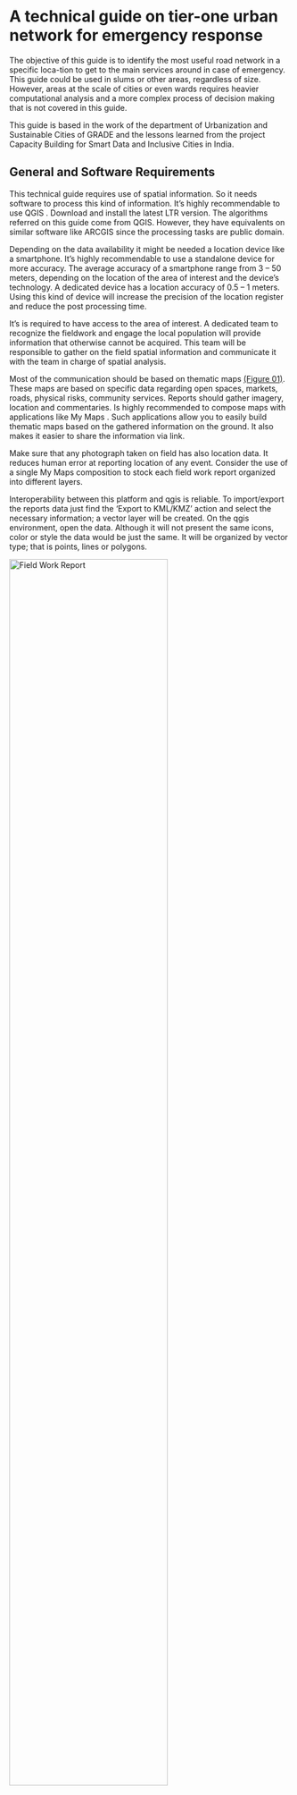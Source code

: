 # A technical guide on tier-one urban network for emergency response
The objective of this guide is to identify the most useful road network in a specific loca-tion to get to the main services around in case of emergency. This guide could be used in slums or other areas, regardless of size. However, areas at the scale of cities or even wards requires heavier computational analysis and a more complex process of decision making that is not covered in this guide.

This guide is based in the work of the department of Urbanization and Sustainable Cities  of GRADE and the lessons learned from the project Capacity Building for Smart Data and Inclusive Cities in India. 

## General and Software Requirements
This technical guide requires use of spatial information. So it needs software to process this kind of information. It’s highly recommendable to use QGIS . Download and install the latest LTR version. The algorithms referred on this guide come from QGIS. However, they have equivalents on similar software like ARCGIS since the processing tasks are public domain. 

Depending on the data availability it might be needed a location device like a smartphone. It’s highly recommendable to use a standalone device for more accuracy. The average accuracy of a smartphone range from 3 – 50 meters, depending on the location of the area of interest and the device’s technology. A dedicated device has a location accuracy of 0.5 – 1 meters. Using this kind of device will increase the precision of the location register and reduce the post processing time.

It’s is required to have access to the area of interest. A dedicated team to recognize the fieldwork and engage the local population will provide information that otherwise cannot be acquired. This team will be responsible to gather on the field spatial information and communicate it with the team in charge of spatial analysis. 

Most of the communication should be based on thematic maps [(Figure 01)][1]. These maps are based on specific data regarding open spaces, markets, roads, physical risks, community services. Reports should gather imagery, location and commentaries. Is highly recommended to compose maps with applications like My Maps . Such applications allow you to easily build thematic maps based on the gathered information on the ground. It also makes it easier to share the information via link. 

Make sure that any photograph taken on field has also location data. It reduces human error at reporting location of any event. Consider the use of a single My Maps composition to stock each field work report organized into different layers.

Interoperability between this platform and qgis is reliable. To import/export the reports data just find the ‘Export to KML/KMZ’ action and select the necessary information; a vector layer will be created. On the qgis environment, open the data. Although it will not present the same icons, color or style the data would be just the same. It will be organized by vector type; that is points, lines or polygons.

<img src="/figs/fig01.jpg" alt="Field Work Report" width="75%"/>

## Major tasks and workflow
There are 10 major task involved in this guide. Some of them are independent and some others are interdependent. [(Figure 02)][2] represents the most efficient interaction between them. In the graph, the task are organized so that it could produce an outcome as fast as possible. Use this workflow schema to take advantage of the independency among task and stay ahead in the project’s development. However, organizational or environmental factors might affect the flow of information. Use alternatives responding to the project’s environment.

<img src="/figs/fig02.jpg" alt="Suggested Work Flow" width="75%"/>

## Spatial scope definition
Defining the spatial scope means to decide the extension of the urban area that will be covered. This location, from now on called area of interest, should be easily identifiable. Use land administration information or toponym to identify the spatial shape of this place. A simple query (Figure 3) on any map online service like Google Maps , Bing  or Open Street Maps  will provide a quick idea of it.

<img src="/figs/fig03.jpg" alt="Boundaries of an AOI found on Google Maps" width="75%"/>

Identify socio spatial divisions inside the area of interest. That is non visible borders based on social features like economic status, familiarity, foundation or any other singularity. Make sure you have this data since it will be needed to address the allocation of some services. If this information is not easily available through any geospatial database (public or from any government agency) it must be consulted on field surveys.

## Terrain data acquisition
Acquire a digital elevation model for the area of interest. This might be acquired from the USGS Earth Explorer  platform. Find the mission SRTM  dataset, and find the most recent capture of the area of interest. Another characteristic to consider is resolution; a recommended one is 1 arc-second or 30m. Other sources of information might be the Copernicus Open Access Hub.

<img src="/figs/fig04.jpg" alt="DEM covering the area of Bhopal (Madhya Pradesh, India)" width="75%"/>

The DEM will be the main source of information to derive morphological and hydrological analysis. As the DEM provided by any platform would cover a bigger size area than the area of interest, it is required to clip it to a more practical size (Figure 4) in order to make processing faster. Use the ‘Clip raster by extend’ algorithm from the GDAL  modules; find this and any other algorithm on the Processing Toolbox.

## Hydrological analysis
The hydrological analysis is composed by two calculus derived from the DEM. The Terrain Wetness Index and the Stream Power Index. 
The Terrain Wetness Index (TWI) provides a relative score showing the areas where the terrain is most probable to accumulate water. It’s defined as: 
(pending figure)

In the QGIS environment, apply the next sequence of algorithms to calculate it: Use the ‘Flow Accumulation’ algorithm from the SAGA  modules; apply it to the DEM clip. The result is the local upslope catchment area (UCA). The local slope is calculated with the native ‘Slope’ algorithm; it should be transformed into radians. But first, the 0 values corrected since it would induce error when calculating natural logarithm; add 0.001 to the slope values.

<img src="/figs/fig05.gif" alt="DEM and TWI (from left to right)" width="75%"/>

Then, multiply the modified slope value 0.01745 times. In order to do this, use the ‘Raster Calculator’ algorithm; use it for any raster algebra operation. Finally, calculate the log normal function. The UCA must be multiplied by the X and Y values of raster pixel dimensions.

The TWI (Figure 5) must be classified in 5 categories; quantile classification is suggested. Consider priority one or more classes of highest value. Use gathered information from field or imagery to make an informed and coherent prioritization.

The Stream Power Index (SPI) provides a relative score to potential flow erosion. It shows areas where fluids are more probable to have more velocity, hence endangering dwells. It’s defined as: ((pending))

In the QGIS environment, use both the UCA and SR previously calculated. Proceed to multiply them; also multiply times the X and Y values of raster pixel dimensions. As before, use the ‘Raster Calculator’ algorithm.

The SPI (Figure 6) must be classified in 5 categories; quantile classification is suggested. Consider priority one or more classes of highest value. Use gathered information from field or imagery to make an informed and coherent prioritization. 

Both the TWI and SPI will be used to identify the most compromised roads and places on the area of interest. If other sources of hydrological data are available, even better. Especially if those data are based on actual records of flooding or precipitation. Other calculus based on remote sensing imagery are also recommended; apply this if there is data available for before and after a referential flood event.

## Morphological analysis
The slope is a measure of inclination of the terrain. It’s also a derivate product of the DEM. The calculus provides an inclination value at any given area. It shows where inclination could be compromising dwells. In the QGIS environment (Figure 7), apply the GDAL algorithm ‘Slope’ to calculate it. Most GIS software have a native algorithm for slopes since it’s a basic calculation. Consider that slope units might be expressed as degree, radians or even percent.

Use a benchmark value  to identify areas where there could be any risk related to slope. That value should be used to identify areas where the slope value is below or above the value, ergo at risk or not. The areas above the benchmark value should be prioritized. Use gathered information from field or imagery to make an informed and coherent decision. Also consider that the units from your slope calculation correlates to the benchmark value.

## Urban and Land Administration Data acquisition
In order to analyze spatial data it is necessary to gather as much geo-referenced information as possible. This project requires four types of data at least. Administrative boundaries like wards, slums or other known areas should be collected from government agencies like the Department of Science & Technology; it’s common that District Geo-portals (Figure 8) allow to visualize spatial information. Make a formal request of information, get an alternative source of information or even scrap it. 

The other three types of information are road network, water bodies and services. Which could be gathered quickly from open sources like Geofabrik . Once the data has been collected, the gaps of information should be identified and completed. Particularly for urban network information.

Complete the gaps with data from multiple sources like remote sensing imagery, spatial surveys or even government agencies. Depending on the case, it might be necessary to buy the data from a third party organization like Image Hunter . Producing the information might be a choice if there is a drone survey provider on the area. In both cases, the imagery will be used as a reference to add the new road information manually. That is, drawing each road as precisely as possible.

However, a field survey dedicated to road network data might cover the gaps of information and other aspects. This is done by walking around the area with a tracking device. Using the GPS from a smartphone is possible but is highly recommended to use a standalone GPS device for accuracy.

Once the information has been produced (Figure 9), combine all those layers into a single one. Then, prepare the improved urban network for spatial analysis. That is, process it so that is has the next characteristic:

-	A line feature for each piece of road between corner to corner of the streets. 
-	A line feature represents a road regardless if road is bidirectional or not.

## Field work
Make exploratory walks to recognize major features in the area like roads, open areas, services of any kind, location of local leaders, local government agencies, water bodies or any other natural feature. Acquire on the field information of the most important uses. Identify them by talking to community members and leaders. Arrange a meeting if necessary.

Use categories to classify the data (Figure 10). The following might be useful for any situation: health services, groceries or food providers, waste collection, community public services, places of worship or temples, and parks or open spaces.

Identify the priority places among all of them. Focus groups or participatory techniques will help you identify the hierarchy in each category; which must be based on use intensity.

## Compromised Roads Identification
Use the updated Road Network to juxtapose the hydrological and morphological analysis (Figure 11). Make a visual observation to identify intersections and evaluate how much length of roads are compromised to represent a real risk. Once the compromise roads are identified, these observations will be used to improve the tier one network. 

This is mandatory since otherwise the analysis would produce inaccurate results. Remember to get in contact with the government agency that manages this information; it might reduce the amount of efforts on this task.

## Shortest Distance Network to Services
For every class of service or main use that has been previously prioritized, you should calculate a shortest distance network. A shortest distance network connects a pair of data points with another set of points in the most efficient way. One data set must be a priority class service. It means that this calculus must be repeated for each of class. The other data set will the same for all calculus.

This data set should contain the points with the lowest score in the network’s hierarchy. Those points are connected to the network by one road. This score is called degree of centrality , which is defined as the number of links incident upon a node. In the QGIS environment (Figure 12), apply the ‘v.net.centrality’ algorithm; which is a GRASS  module used to calculate the degree of centrality (also known as Cd) and other centrality measurements.

Once the degree of centrality is calculated, the ones with lowest score must be selected. This is achieved by using the ‘Select Features’ action. Write the minimum value available from the degree of centrality column. Depending on the number of vertex of the network, the values would be different from the example (Figure 13). However, if the network was cleaned as described before, it should have no more than 5 different values; each one for each degree.

To calculate the shortest distance path use the ‘v.net.distance’ algorithm, it’s another module from the GRASS library. It requires three data inputs, which corresponds to the starting point of the shortest path, the end points, and the network that contains both datasets. Use as ‘Input Vector from Points Layers’ the previously calculated nodes with minimum Cd, use as ‘Input Vector to Layer’ the prioritize nodes from each one of the use categories, and as the ‘Input Vector Line Layer’ the updated version of the network.

Once each calculus is done, clean each result by eliminating duplicity of features in each network. Use the ‘Extract by Location’ native algorithm to select any feature from the updated network with each result from the ‘v.net.distance’ calculus. This algorithm will produce a new layer without any duplicated feature. Make sure that the ‘Geometric Predicate’ for all cases is ‘Overlap’; otherwise other roads will be added or discarded.

Then all the networks should be combined into one single network containing all shortest distance networks. Use the ‘Merge vector layer’ algorithm from the Processing Toolbox. Then, as in the previous networks, eliminating duplicates is necessary. Use the same procedure as before.

The combined network is a subset of the main one (Figure 14). It contains all shortest path to any service from the weakest points in the main network. However is not optimized yet, as it present redundancies among services from different classes that are near. Therefore, a tier one network should be calculated.

## Steiner Tree
A Steiner tree  is an optimization solution for networks. It identifies the most efficient way to communicate a subset of nodes inside a network. This algorithm will be used to connect the nodes with the highest score in the network’s hierarchy. But this time, the centrality measure must be the betweenness centrality   (also known as Cb). Its calculus follows the same ‘v.net.centrality’ algorithm as before. To identify the nodes with the highest values, use the ‘Statistics’ Panel and find the lower end of the 4th Quantile (Figure 15).

Those nodes are the most useful among the network; those are needed frequently to get the shortest paths to one node to another. Apply the calculus to the previous network; not to the whole dataset since it would be inaccurate. As in a previous step, the result must be filtered. Use the ‘Select by Feature’ action to identify the nodes with a greater or equal value to the 4th Quantile.

Those nodes will be used to calculate its Steiner Tree. In the qgis environment, apply the ‘v.net.steiner’ algorithms to calculate it. Despite the apparent complexity of this module, the only inputs that are required are the ‘Input Vector Line Layer’ and the ‘Center Point Layer’. Those inputs are the previously obtained network and its nodes with the highest value of centrality Cb. It isn’t required to add any other piece of information. 

The result should be another network subset (Figure 16). This dataset contains few features. It also contains the most valuable roads in term of connectivity. In the next process, this results will be complemented with other roads.

# Optimal Network 1.0
The Optimal Network 1.0 uses the previously calculated Steiner Tree as the main input. The Steiner Tree must be complemented with roads that enhance its connectivity to the outer network of the area of interest (Figure 17). Use the combined network to services to pick the roads that best fit this requirement. Use the knowledge gathered from field work and imagery to decide properly.

Now use the Compromised Roads data to evaluate for alternatives among the current roads of the network. Select alternatives in case extended areas of roads are compromised and whenever is possible.

Evaluate the result by identifying the continuity among roads. A prioritized urban network presents straightness. Consider that turning roads is expensive in term of energy and time consumption. Whenever possible, consider this criteria to make small changes.

## Community Consultation
Present this result to the community and local leaders. Make sure the information is clear for them (Figure 18). Consider the use of one or even more maps to communicate the process of prioritization. Verify a proper use of colors and visual aids like icons. Avoid misleading communication. If this issue is not addressed properly before meetings, it will not be easily solved while debating.

Make sure none of the visual content is somehow offensive. Colors often have different interpretations across cultures. Same as icons; representation of temples is not the same for Christians, Jews or Islamic. Also verify the use of proper language. 

Collect the observations from the discussion. Make sure you have spatial observation. Comments from the community must have spatial information and value judgment. Use participatory tools to make everyone involved as much as possible.

# Optimal Network 2.0
Make the adjustments according to the commentaries from the meetings (Figure 19). Make further consultation with other stakeholders and experts. Present new results and validate them. It is important to address the commentaries from the community and give proper explanation of how their ideas where considered; even if it means to explain why a suggestions wasn’t taken.

## Area of Coverage Identification
A risk management application for area of coverage identification is micro-zoning (Figure 20). Which is based on network classification by proximity to a given service. The ‘v.net.alloc’ algorithm is a GRASS module that classifies a network into subsets corresponding to the closest feature of a give use or service. Which might be used to delimitate micro-zones for temporary shelters, field hospital or food provision. The parameters are an Input Vector Line and Center Point layers.

parameters are an Input Vector Line and Center Point layers.
The results could be processed to derive a polygon for each zone. Since there is not an algorithm for this task, it needs to be done manually. However, a convex hull  is easily computed with the native ‘Convex Hull’ algorithm. Use it as a basis for the polygons or do it from scratch. In any case, fine tune the micro-zones with on the field information.

# Behavioral Study by Place
Once the location of main services is done, further questions about behavior around its location could be addressed. By surveying, observing or counting on community’s knowledge, some of these questions could be addressed. One of the questions is agglomeration (Figure 21). Use intensity beyond safety is identifiable by any of the previous methods. Gather the information and mark the most crowded places. Add more complexity to the selection process if needed. 

Use attributes to add scores, a rank values or a Boolean factor. This might be helpful to filter the points that meet the requirements. The same procedure could be applied to other features like roads, slums or even wards.
This process is also applicable to identify wards based on vulnerability. If census information is available, it could be used to build an index based on the relevant variables for a given case (i.e. water supply, drainage service, household condition, etc.). Use the ‘Field Calculator’ to add variables and summarize them.

## Service Distribution
Waste management is an application of service distribution (Figure 22). It requires the identification of suitable places for waste collections. Use other compatible uses as a proxy of suitability; also considering wind direction as the garbage smells travels and transports unhealthy bacteria. Other criteria is accessibility, defined as useful road infrastructure for waste collector trucks. Use remote sensing imagery or field reports to address the relevant issues. 

If there isn’t any other referential information to distribute services it is possible to segment a network based on their geometrical features. The ‘k-means clustering’ native algorithm divides any vector layer into a given set of clusters. Then use the ‘mean coordinate’ algorithm to identify the center of each part. Although it’s not based on use or any other feature rather than spatial distance, it should provide a starting point to discuss distribution. Furthermore, the center points of each zone might be used to evaluate any proposed spot.

[1]: figs/fig01.jpg
[2]: figs/fig02.jpg
